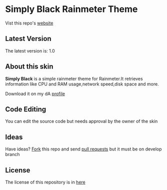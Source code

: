 Simply Black Rainmeter Theme
======================
Vist this repo's [website][site]

[site]:http://riverajakob11.github.io/Simply-Black

Latest Version
--------------

The latest version is: 1.0

About this skin
---------------

**Simply Black** is a simple rainmeter theme for Rainmeter.It retrieves information like CPU and RAM usage,network speed,disk space and more.

Download it on my dA [profile][web]

[web]:http://www.jakobaindreas.deviantart.com

Code Editing
---------

You can edit the source code but needs approval by the owner of the skin

Ideas
-----

Have ideas? [Fork][fork] this repo and send [pull requests][pull] but it must be on develop branch

[fork]:https://github.com/Riverajakob11/Simply-Black/fork

[pull]:https://github.com/Riverajakob11/Simply-Rainmeter-Theme/pull/new/master

License
-------

The license of this repository is in [here][repolicense]

[repolicense]:https://github.com/Riverajakob11/Simply-Rainmeter-Theme/blob/master/LICENSE.md

